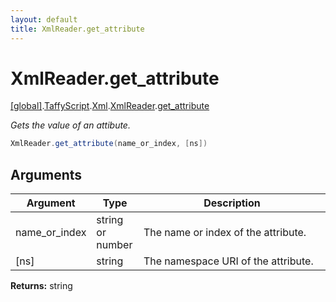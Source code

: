 ```yaml
---
layout: default
title: XmlReader.get_attribute
---
```


# XmlReader.get_attribute

[\[global\]]({{site.baseurl}}/docs/).[TaffyScript]({{site.baseurl}}/docs/TaffyScript/).[Xml]({{site.baseurl}}/docs/TaffyScript/Xml/).[XmlReader]({{site.baseurl}}/docs/TaffyScript/Xml/XmlReader/).[get_attribute]({{site.baseurl}}/docs/TaffyScript/Xml/XmlReader/get_attribute/)

_Gets the value of an attibute._

```cs
XmlReader.get_attribute(name_or_index, [ns])
```

## Arguments

<table>
  <col width="15%">
  <col width="15%">
  <thead>
    <tr>
      <th>Argument</th>
      <th>Type</th>
      <th>Description</th>
    </tr>
  </thead>
  <tbody>
    <tr>
      <td>name_or_index</td>
      <td>string or number</td>
      <td>The name or index of the attribute.</td>
    </tr>
    <tr>
      <td>[ns]</td>
      <td>string</td>
      <td>The namespace URI of the attribute.</td>
    </tr>
  </tbody>
</table>

**Returns:** string
